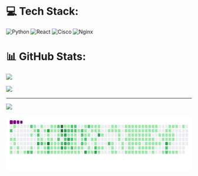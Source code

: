        
#  💻 Tech Stack:
![Python](https://img.shields.io/badge/python-3670A0?style=flat&logo=python&logoColor=ffdd54) ![React](https://img.shields.io/badge/react-%2320232a.svg?style=flat&logo=react&logoColor=%2361DAFB) ![Cisco](https://img.shields.io/badge/cisco-%23049fd9.svg?style=flat&logo=cisco&logoColor=black) ![Nginx](https://img.shields.io/badge/nginx-%23009639.svg?style=flat&logo=nginx&logoColor=white)
# 📊 GitHub Stats:

![](https://github-readme-streak-stats.herokuapp.com/?user=moemuf291&theme=gruvbox&hide_border=true)<br/>



![](https://github-contributor-stats.vercel.app/api?username=moemuf291&limit=5&theme=merko&combine_all_yearly_contributions=true)

---
[![](https://visitcount.itsvg.in/api?id=moemuf291&icon=0&color=0)](https://visitcount.itsvg.in)

<div align="center">
  <img height="150" src="https://raw.githubusercontent.com/CruzNadin/cruznadin/refs/heads/main/github-contribution-grid-snake.gif"  />
</div>

<!-- Proudly created with GPRM ( https://gprm.itsvg.in ) -->
